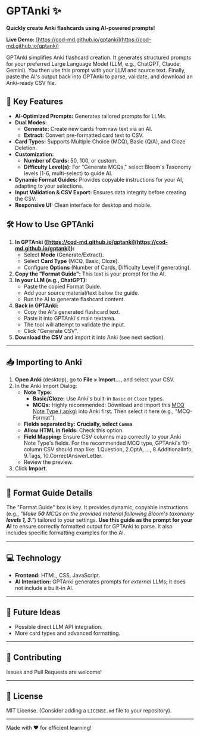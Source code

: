 # GPTAnki ✨

**Quickly create Anki flashcards using AI-powered prompts!**

**Live Demo:** [https://cod-md.github.io/gptanki](https://cod-md.github.io/gptanki)

GPTAnki simplifies Anki flashcard creation. It generates structured prompts for your preferred Large Language Model (LLM, e.g., ChatGPT, Claude, Gemini). You then use this prompt with your LLM and source text. Finally, paste the AI's output back into GPTAnki to parse, validate, and download an Anki-ready CSV file.

## 🚀 Key Features

* **AI-Optimized Prompts:** Generates tailored prompts for LLMs.
* **Dual Modes:**
    * **Generate:** Create new cards from raw text via an AI.
    * **Extract:** Convert pre-formatted card text to CSV.
* **Card Types:** Supports Multiple Choice (MCQ), Basic (Q/A), and Cloze Deletion.
* **Customization:**
    * **Number of Cards:** 50, 100, or custom.
    * **Difficulty Level(s):** For "Generate MCQs," select Bloom's Taxonomy levels (1-6, multi-select) to guide AI.
* **Dynamic Format Guides:** Provides copyable instructions for your AI, adapting to your selections.
* **Input Validation & CSV Export:** Ensures data integrity before creating the CSV.
* **Responsive UI:** Clean interface for desktop and mobile.

## 🛠️ How to Use GPTAnki

1.  **In GPTAnki ([https://cod-md.github.io/gptanki](https://cod-md.github.io/gptanki)):**
    * Select **Mode** (Generate/Extract).
    * Select **Card Type** (MCQ, Basic, Cloze).
    * Configure **Options** (Number of Cards, Difficulty Level if generating).
2.  **Copy the "Format Guide":** This text is your prompt for the AI.
3.  **In your LLM (e.g., ChatGPT):**
    * Paste the copied Format Guide.
    * Add your source material/text below the guide.
    * Run the AI to generate flashcard content.
4.  **Back in GPTAnki:**
    * Copy the AI's generated flashcard text.
    * Paste it into GPTAnki's main textarea.
    * The tool will attempt to validate the input.
    * Click "Generate CSV".
5.  **Download the CSV** and import it into Anki (see next section).

---

## 📥 Importing to Anki

1.  **Open Anki** (desktop), go to **File > Import...**, and select your CSV.
2.  In the Anki Import Dialog:
    * **Note Type:**
        * **Basic/Cloze:** Use Anki's built-in `Basic` or `Cloze` types.
        * **MCQs:** Highly recommended: Download and import this [MCQ Note Type (.apkg)](https://github.com/muctebanesiri/anki-multiple-choise-question-template/blob/main/Files/MCQ%20Notetype%20Demo.apkg) into Anki first. Then select it here (e.g., "MCQ-Format").
    * **Fields separated by:** **Crucially, select `Comma`**.
    * **Allow HTML in fields:** Check this option.
    * **Field Mapping:** Ensure CSV columns map correctly to your Anki Note Type's fields. For the recommended MCQ type, GPTAnki's 10-column CSV should map like: 1.Question, 2.OptA, ..., 8.AdditionalInfo, 9.Tags, 10.CorrectAnswerLetter.
    * Review the preview.
3.  Click **Import**.

---

## 📝 Format Guide Details

The "Format Guide" box is key. It provides dynamic, copyable instructions (e.g., *"Make **50** MCQs on the provided material following Bloom's taxonomy **levels 1, 3**."*) tailored to your settings. **Use this guide as the prompt for your AI** to ensure correctly formatted output for GPTAnki to parse. It also includes specific formatting examples for the AI.

---

## 💻 Technology

* **Frontend:** HTML, CSS, JavaScript.
* **AI Interaction:** GPTAnki generates prompts for *external* LLMs; it does not include a built-in AI.

---

## 🔮 Future Ideas

* Possible direct LLM API integration.
* More card types and advanced formatting.

---

## 🤝 Contributing

Issues and Pull Requests are welcome!

---

## 📜 License

MIT License. (Consider adding a `LICENSE.md` file to your repository).

---

Made with ❤️ for efficient learning!
